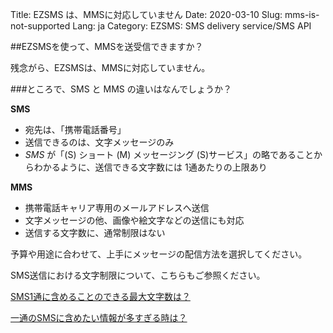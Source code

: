 Title: EZSMS は、MMSに対応していません 
Date: 2020-03-10
Slug: mms-is-not-supported
Lang: ja
Category: EZSMS: SMS delivery service/SMS API

##EZSMSを使って、MMSを送受信できますか？

残念がら、EZSMSは、MMSに対応していません。 

###ところで、SMS と MMS の違いはなんでしょうか？

**SMS**
- 宛先は、「携帯電話番号」
- 送信できるのは、文字メッセージのみ
- _SMS_ が「(S) ショート (M) メッセージング (S)サービス」の略であることからわかるように、送信できる文字数には 1通あたりの上限あり

**MMS**
- 携帯電話キャリア専用のメールアドレスへ送信
- 文字メッセージの他、画像や絵文字などの送信にも対応
- 送信する文字数に、通常制限はない

予算や用途に合わせて、上手にメッセージの配信方法を選択してください。

SMS送信における文字制限について、こちらもご参照ください。

[SMS1通に含めることのできる最大文字数は？](https://help.xoxzo.com/ezsms-sms-delivery-service/articles/how-many-characters-would-fit-within-1-x-sms/)

[一通のSMSに含めたい情報が多すぎる時は？](https://help.xoxzo.com/ja/ezsms-sms-delivery-service/articles/want-to-include-large-contents/)

